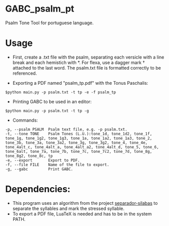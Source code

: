 # GABC_psalm_pt
Psalm Tone Tool for portuguese language.

# Usage
* First, create a .txt file with the psalm, separating each versicle with a line break and each hemistich with *. For flexa, use a dagger mark † attached to the last word.
The psalm.txt file is formatted correctly to be referenced.

* Exporting a PDF named "psalm_tp.pdf" with the Tonus Paschalis:
```
$python main.py -p psalm.txt -t tp -e -f psalm_tp
```    

* Printing GABC to be used in an editor:
```
$python main.py -p psalm.txt -t tp -g
```

* Commands:
```
-p, --psalm PSALM  Psalm text file, e.g. -p psalm.txt.
-t, --tone TONE    Psalm Tones (L.U.):tone_1d, tone_1d2, tone_1f, tone_1g, tone_1g2, tone_1g3, tone_1a, tone_1a2, tone_1a3, tone_2, tone_3b, tone_3a, tone_3a2, tone_3g, tone_3g2, tone_4, tone_4e, tone_4alt_c, tone_4alt_a, tone_4alt_a2, tone_4alt_d, tone_5, tone_6, tone_6alt, tone_7a, tone_7b, tone_7c, tone_7c2, tone_7d, tone_8g, tone_8g2, tone_8c, tp
-e, --export       Export to PDF.
-f, --file FILE    Name of the file to export.
-g, --gabc         Print GABC.
```
# Dependencies:
* This program uses an algorithm from the project [separador-silabas](gigiodelchiaro/separador-silabas) to separate the syllables and mark the stressed syllable.
* To export a PDF file, LuaTeX is needed and has to be in the system PATH.
